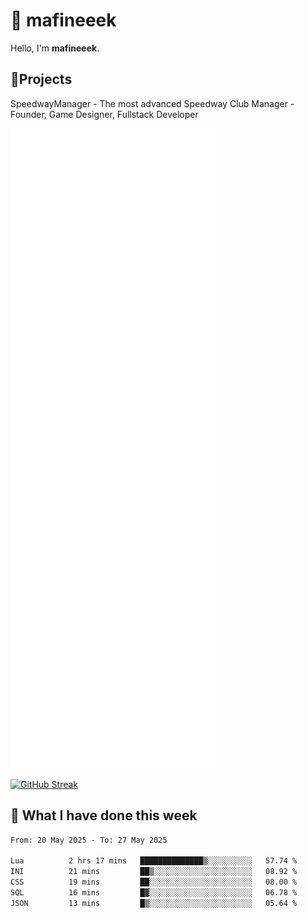 # 👋 mafineeek
Hello, I'm **mafineeek**.

## 📝Projects

SpeedwayManager - The most advanced Speedway Club Manager - Founder, Game Designer, Fullstack Developer


![](./github-metrics.svg)

[![GitHub Streak](https://streak-stats.demolab.com/?user=mafineeek)](https://git.io/streak-stats)

## 📰 What I have done this week
<!--START_SECTION:waka-->

```txt
From: 20 May 2025 - To: 27 May 2025

Lua          2 hrs 17 mins   ██████████████▒░░░░░░░░░░   57.74 %
INI          21 mins         ██▒░░░░░░░░░░░░░░░░░░░░░░   08.92 %
CSS          19 mins         ██░░░░░░░░░░░░░░░░░░░░░░░   08.00 %
SQL          16 mins         █▓░░░░░░░░░░░░░░░░░░░░░░░   06.78 %
JSON         13 mins         █▒░░░░░░░░░░░░░░░░░░░░░░░   05.64 %
```

<!--END_SECTION:waka-->
